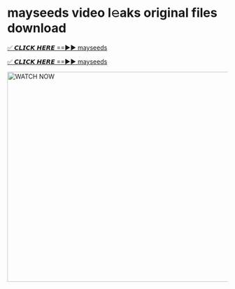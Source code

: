 # mayseeds video l𝚎aks original files download

<p><a href="https://mediafirer.com/mayseeds&ref=titik" rel="nofollow">✅ 𝘾𝙇𝙄𝘾𝙆 𝙃𝙀𝙍𝙀 ==►► mayseeds</a></p>

<p><a href="https://mediafirer.com/mayseeds&ref=titik" rel="nofollow">✅ 𝘾𝙇𝙄𝘾𝙆 𝙃𝙀𝙍𝙀 ==►► mayseeds</a></p>

<p><a rel="nofollow" title="WATCH NOW" href="https://mediafirer.com/mayseeds&ref=titik"><img border="mayseeds" height="480" width="854" title="WATCH NOW" alt="WATCH NOW" src="https://i.imgur.com/WiGg2rx.gif"></a></p>